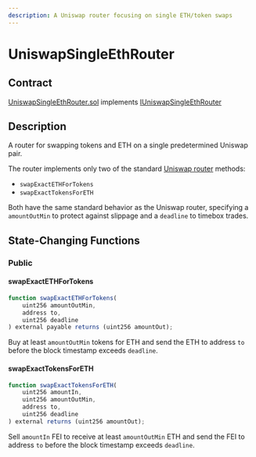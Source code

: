 ```yaml
---
description: A Uniswap router focusing on single ETH/token swaps
---
```


# UniswapSingleEthRouter

## Contract

[UniswapSingleEthRouter.sol](https://github.com/fei-protocol/fei-protocol-core/blob/master/contracts/router/UniswapSingleEthRouter.sol) implements [IUniswapSingleEthRouter](https://github.com/fei-protocol/fei-protocol-core/blob/master/contracts/router/IUniswapSingleEthRouter.sol)

## Description

A router for swapping tokens and ETH on a single predetermined Uniswap pair.

The router implements only two of the standard [Uniswap router](https://uniswap.org/docs/v2/smart-contracts/router02) methods:

* `swapExactETHForTokens`
* `swapExactTokensForETH`

Both have the same standard behavior as the Uniswap router, specifying a `amountOutMin` to protect against slippage and a `deadline` to timebox trades.

## State-Changing Functions <a id="state-changing-functions"></a>

### Public

#### swapExactETHForTokens

```javascript
function swapExactETHForTokens(
    uint256 amountOutMin,
    address to,
    uint256 deadline
) external payable returns (uint256 amountOut);
```

Buy at least `amountOutMin` tokens for ETH and send the ETH to address `to` before the block timestamp exceeds `deadline`.

#### swapExactTokensForETH

```javascript
function swapExactTokensForETH(
    uint256 amountIn,
    uint256 amountOutMin,
    address to,
    uint256 deadline
) external returns (uint256 amountOut);
```

Sell `amountIn` FEI to receive at least `amountOutMin` ETH and send the FEI to address `to` before the block timestamp exceeds `deadline`. 

